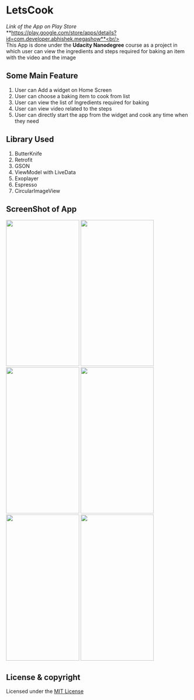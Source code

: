 # LetsCook
_Link of the App on Play Store_<br/>
**https://play.google.com/store/apps/details?id=com.developer.abhishek.megashow**<br/><br/>
This App is done under the **Udacity Nanodegree** course as a project in which user can view the ingredients and steps required for baking an item with the video and the image 

## Some Main Feature<br/>
1) User can Add a widget on Home Screen
2) User can choose a baking item to cook from list
3) User can view the list of Ingredients required for baking
4) User can view video related to the steps
5) User can directly start the app from the widget and cook any time when they need 

## Library Used<br/>
1) ButterKnife
2) Retrofit
3) GSON
4) ViewModel with LiveData
5) Exoplayer
6) Espresso
7) CircularImageView

## ScreenShot of App
<img src="https://user-images.githubusercontent.com/35963171/44467855-90f72080-a641-11e8-89ba-19effceca423.png" data-canonical-src="https://user-images.githubusercontent.com/35963171/44467855-90f72080-a641-11e8-89ba-19effceca423.png" width="200" height="400" />  
    <img src="https://user-images.githubusercontent.com/35963171/44468064-02cf6a00-a642-11e8-909a-e17921ee1960.png" data-canonical-src="https://user-images.githubusercontent.com/35963171/44468064-02cf6a00-a642-11e8-909a-e17921ee1960.png" width="200" height="400" />  
    <img src="https://user-images.githubusercontent.com/35963171/44468129-285c7380-a642-11e8-8b87-1f5898746ddd.png" data-canonical-src="https://user-images.githubusercontent.com/35963171/44468129-285c7380-a642-11e8-8b87-1f5898746ddd.png" width="200" height="400" />  
    <img src="https://user-images.githubusercontent.com/35963171/44468130-285c7380-a642-11e8-8a55-63d22263d4c4.png" data-canonical-src="https://user-images.githubusercontent.com/35963171/44468130-285c7380-a642-11e8-8a55-63d22263d4c4.png" width="200" height="400" />  
    <img src="https://user-images.githubusercontent.com/35963171/44468131-28f50a00-a642-11e8-9660-44c93fc8d421.png" data-canonical-src="https://user-images.githubusercontent.com/35963171/44468131-28f50a00-a642-11e8-9660-44c93fc8d421.png" width="200" height="400" />  
    <img src="https://user-images.githubusercontent.com/35963171/44468132-28f50a00-a642-11e8-82de-8f1e6320e4db.png" data-canonical-src="https://user-images.githubusercontent.com/35963171/44468132-28f50a00-a642-11e8-82de-8f1e6320e4db.png" width="200" height="400" />  

## License & copyright
Licensed under the [MIT License](LICENSE)
